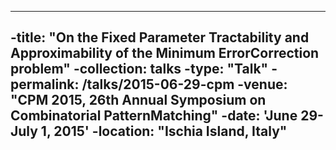 ----
-title: "On the Fixed Parameter Tractability and Approximability of the Minimum ErrorCorrection problem"
-collection: talks
-type: "Talk"
-permalink: /talks/2015-06-29-cpm
-venue: "CPM 2015, 26th Annual Symposium on Combinatorial PatternMatching"
-date: 'June 29-July 1, 2015'
-location: "Ischia Island, Italy"
----
